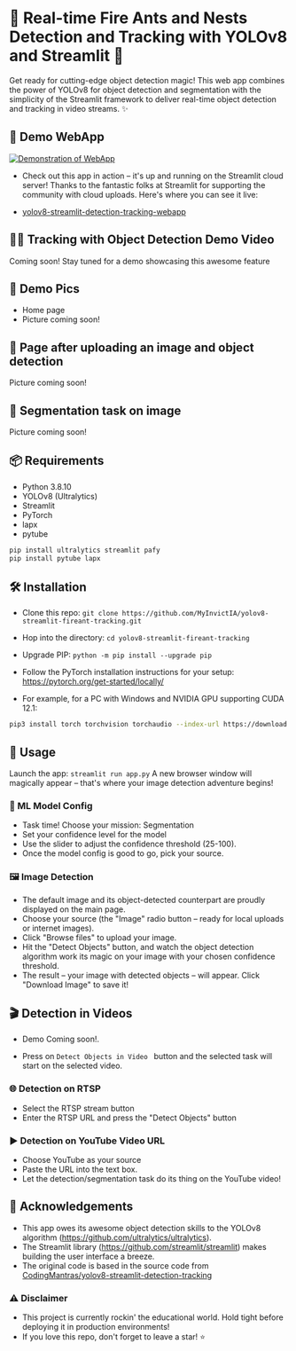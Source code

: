 # 🌟 Real-time Fire Ants and Nests Detection and Tracking with YOLOv8 and Streamlit 🎉
Get ready for cutting-edge object detection magic! This web app combines the power of YOLOv8 for object detection and segmentation with the simplicity of the Streamlit framework to deliver real-time object detection and tracking in video streams. ✨

## 🚀 Demo WebApp
[![Demonstration of WebApp](https://img.youtube.com/vi/mBqrbDk6U6c/0.jpg)](https://www.youtube.com/watch?v=mBqrbDk6U6c)

- Check out this app in action – it's up and running on the Streamlit cloud server! Thanks to the fantastic folks at Streamlit for supporting the community with cloud uploads. Here's where you can see it live:

- [yolov8-streamlit-detection-tracking-webapp]()

## 🕵️‍♀️ Tracking with Object Detection Demo Video
Coming soon! Stay tuned for a demo showcasing this awesome feature

## 📸 Demo Pics
-  Home page
- Picture coming soon!

## 📸 Page after uploading an image and object detection
Picture coming soon!

## 📸 Segmentation task on image
Picture coming soon!

## 📦 Requirements

- Python 3.8.10
- YOLOv8 (Ultralytics)
- Streamlit
- PyTorch
- lapx
- pytube

```bash
pip install ultralytics streamlit pafy
pip install pytube lapx
```

## 🛠 Installation
- Clone this repo: `git clone https://github.com/MyInvictIA/yolov8-streamlit-fireant-tracking.git`
- Hop into the directory: `cd yolov8-streamlit-fireant-tracking`
- Upgrade PIP: `python -m pip install --upgrade pip`
- Follow the PyTorch installation instructions for your setup: https://pytorch.org/get-started/locally/

- For example, for a PC with Windows and NVIDIA GPU supporting CUDA 12.1:
```bash
pip3 install torch torchvision torchaudio --index-url https://download.pytorch.org/whl/cu121
```

## 🌟 Usage
Launch the app: `streamlit run app.py`
A new browser window will magically appear – that's where your image detection adventure begins!

### 🔧 ML Model Config
- Task time! Choose your mission: Segmentation
- Set your confidence level for the model
- Use the slider to adjust the confidence threshold (25-100).
- Once the model config is good to go, pick your source.

### 🖼 Image Detection
- The default image and its object-detected counterpart are proudly displayed on the main page.
- Choose your source (the "Image" radio button – ready for local uploads or internet images).
- Click "Browse files" to upload your image.
- Hit the "Detect Objects" button, and watch the object detection algorithm work its magic on your image with your chosen confidence threshold.
- The result – your image with detected objects – will appear. Click "Download Image" to save it!

## 🎬 Detection in Videos
- Demo Coming soon!.

- Press on `Detect Objects in Video ` button and the selected task will start on the selected video.

### 🌐 Detection on RTSP
- Select the RTSP stream button
- Enter the RTSP URL and press the "Detect Objects" button

### ▶️ Detection on YouTube Video URL
- Choose YouTube as your source
- Paste the URL into the text box.
- Let the detection/segmentation task do its thing on the YouTube video!

## 🙏 Acknowledgements

- This app owes its awesome object detection skills to the YOLOv8 algorithm (<https://github.com/ultralytics/ultralytics>).
- The Streamlit library (<https://github.com/streamlit/streamlit>) makes building the user interface a breeze.
- The original code is based in the source code from [CodingMantras/yolov8-streamlit-detection-tracking](https://github.com/CodingMantras/yolov8-streamlit-detection-tracking)

### ⚠️ Disclaimer
- This project is currently rockin' the educational world.  Hold tight before deploying it in production environments!
- If you love this repo, don't forget to leave a star! ⭐

